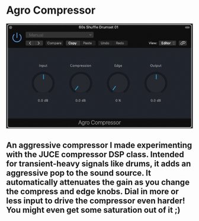 # Agro Compressor
![alt text](https://github.com/landonviator/CompressionPrototyping/blob/main/Agro_Comp.png)

## An aggressive compressor I made experimenting with the JUCE compressor DSP class. Intended for transient-heavy signals like drums, it adds an aggressive pop to the sound source. It automatically attenuates the gain as you change the compress and edge knobs. Dial in more or less input to drive the compressor even harder! You might even get some saturation out of it ;)
